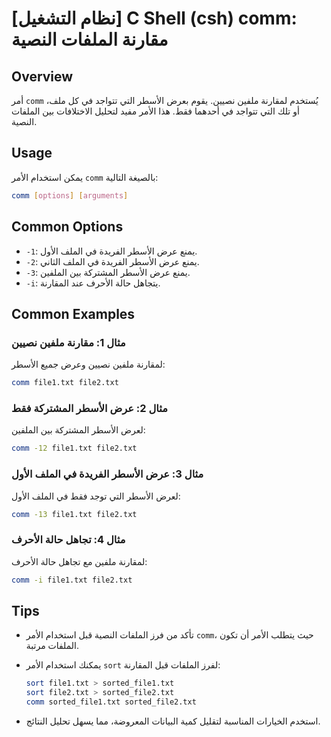 # [نظام التشغيل] C Shell (csh) comm: مقارنة الملفات النصية

## Overview
أمر `comm` يُستخدم لمقارنة ملفين نصيين. يقوم بعرض الأسطر التي تتواجد في كل ملف، أو تلك التي تتواجد في أحدهما فقط. هذا الأمر مفيد لتحليل الاختلافات بين الملفات النصية.

## Usage
يمكن استخدام الأمر `comm` بالصيغة التالية:

```bash
comm [options] [arguments]
```

## Common Options
- `-1`: يمنع عرض الأسطر الفريدة في الملف الأول.
- `-2`: يمنع عرض الأسطر الفريدة في الملف الثاني.
- `-3`: يمنع عرض الأسطر المشتركة بين الملفين.
- `-i`: يتجاهل حالة الأحرف عند المقارنة.

## Common Examples
### مثال 1: مقارنة ملفين نصيين
لمقارنة ملفين نصيين وعرض جميع الأسطر:

```bash
comm file1.txt file2.txt
```

### مثال 2: عرض الأسطر المشتركة فقط
لعرض الأسطر المشتركة بين الملفين:

```bash
comm -12 file1.txt file2.txt
```

### مثال 3: عرض الأسطر الفريدة في الملف الأول
لعرض الأسطر التي توجد فقط في الملف الأول:

```bash
comm -13 file1.txt file2.txt
```

### مثال 4: تجاهل حالة الأحرف
لمقارنة ملفين مع تجاهل حالة الأحرف:

```bash
comm -i file1.txt file2.txt
```

## Tips
- تأكد من فرز الملفات النصية قبل استخدام الأمر `comm`، حيث يتطلب الأمر أن تكون الملفات مرتبة.
- يمكنك استخدام الأمر `sort` لفرز الملفات قبل المقارنة:
  
  ```bash
  sort file1.txt > sorted_file1.txt
  sort file2.txt > sorted_file2.txt
  comm sorted_file1.txt sorted_file2.txt
  ```
- استخدم الخيارات المناسبة لتقليل كمية البيانات المعروضة، مما يسهل تحليل النتائج.